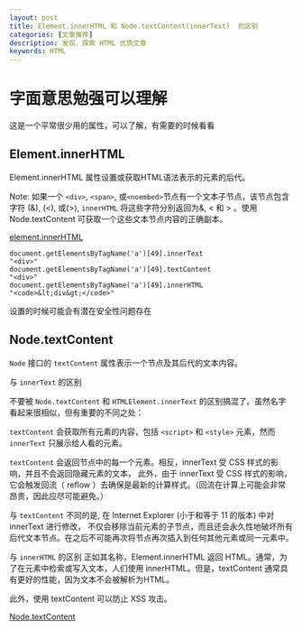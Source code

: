 ```yaml
---
layout: post
title: Element.innerHTML 和 Node.textContent(innerText)  的区别
categories: [文章推荐]
description: 发现，探索 HTML 优质文章
keywords: HTML
---
```


# 字面意思勉强可以理解
这是一个平常很少用的属性，可以了解，有需要的时候看看

## Element.innerHTML
Element.innerHTML 属性设置或获取HTML语法表示的元素的后代。

Note: 如果一个 `<div>`, `<span>`, 或` <noembed> `节点有一个文本子节点，该节点包含字符 (&), (<),  或(>), `innerHTML` 将这些字符分别返回为&amp;, &lt; 和 &gt; 。使用Node.textContent  可获取一个这些文本节点内容的正确副本。

[element.innerHTML](https://developer.mozilla.org/zh-CN/docs/Web/API/Element/innerHTML)

```
document.getElementsByTagName('a')[49].innerText
"<div>"
document.getElementsByTagName('a')[49].textContent
"<div>"
document.getElementsByTagName('a')[49].innerHTML
"<code>&lt;div&gt;</code>"
```

设置的时候可能会有潜在安全性问题存在

## Node.textContent
`Node` 接口的 `textContent` 属性表示一个节点及其后代的文本内容。

与 `innerText` 的区别

不要被 `Node.textContent` 和 `HTMLElement.innerText` 的区别搞混了。虽然名字看起来很相似，但有重要的不同之处：

`textContent` 会获取所有元素的内容，包括 `<script>` 和 `<style>` 元素，然而 `innerText` 只展示给人看的元素。

`textContent` 会返回节点中的每一个元素。相反，innerText 受 CSS 样式的影响，并且不会返回隐藏元素的文本，
此外，由于 innerText 受 CSS 样式的影响，它会触发回流（ reflow ）去确保是最新的计算样式。（回流在计算上可能会非常昂贵，因此应尽可能避免。）

与 `textContent` 不同的是, 在 Internet Explorer (小于和等于 11 的版本) 中对 innerText 进行修改， 不仅会移除当前元素的子节点，而且还会永久性地破坏所有后代文本节点。在之后不可能再次将节点再次插入到任何其他元素或同一元素中。

与 `innerHTML` 的区别
正如其名称，Element.innerHTML 返回 HTML。通常，为了在元素中检索或写入文本，人们使用 innerHTML。但是，textContent 通常具有更好的性能，因为文本不会被解析为HTML。

此外，使用 textContent 可以防止 XSS 攻击。

[Node.textContent](https://developer.mozilla.org/zh-CN/docs/Web/API/Node/textContent)